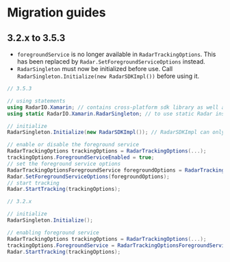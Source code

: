 ﻿# Migration guides

## 3.2.x to 3.5.3

- `foregroundService` is no longer available in `RadarTrackingOptions`. This has been replaced by `Radar.SetForegroundServiceOptions` instead.
- `RadarSingleton` must now be initialized before use. Call `RadarSingleton.Initialize(new RadarSDKImpl())` before using it.

```c#
// 3.5.3

// using statements
using RadarIO.Xamarin; // contains cross-platform sdk library as well as platform-specific RadarSDKImpl
using static RadarIO.Xamarin.RadarSingleton; // to use static Radar instance

// initialize
RadarSingleton.Initialize(new RadarSDKImpl()); // RadarSDKImpl can only be constructed from an Android or iOS project, not a NetStandard project

// enable or disable the foreground service
RadarTrackingOptions trackingOptions = RadarTrackingOptions(...);
trackingOptions.ForegroundServiceEnabled = true;
// set the foreground service options
RadarTrackingOptionsForegroundService foregroundOptions = RadarTrackingOptionsForegroundService(...);
Radar.SetForegroundServiceOptions(foregroundOptions);
// start tracking
Radar.StartTracking(trackingOptions);
```

```c#
// 3.2.x

// initialize
RadarSingleton.Initialize();

// enabling foreground service
RadarTrackingOptions trackingOptions = RadarTrackingOptions(...);
trackingOptions.ForegroundService = RadarTrackingOptionsForegroundService(...);
Radar.StartTracking(trackingOptions);
```
